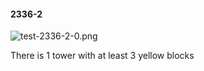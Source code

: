 #### 2336-2
![test-2336-2-0.png](https://github.com/lil-lab/nlvr/raw/master/nlvr/test/images/0/test-2336-2-0.png "test-2336-2-0.png")

There is 1 tower with at least 3 yellow blocks